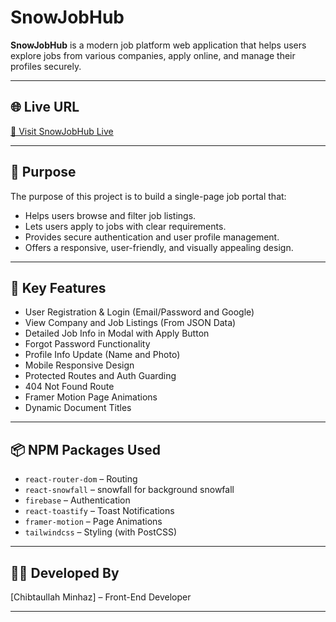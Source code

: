 # SnowJobHub


**SnowJobHub** is a modern job platform web application that helps users explore jobs from various companies, apply online, and manage their profiles securely.

---

## 🌐 Live URL

[🔗 Visit SnowJobHub Live](https://snowjobhub.web.app/)

---

## 🎯 Purpose

The purpose of this project is to build a single-page job portal that:

- Helps users browse and filter job listings.
- Lets users apply to jobs with clear requirements.
- Provides secure authentication and user profile management.
- Offers a responsive, user-friendly, and visually appealing design.

---

## 🔑 Key Features

- User Registration & Login (Email/Password and Google)
- View Company and Job Listings (From JSON Data)
- Detailed Job Info in Modal with Apply Button
- Forgot Password Functionality
- Profile Info Update (Name and Photo)
- Mobile Responsive Design
- Protected Routes and Auth Guarding
- 404 Not Found Route
- Framer Motion Page Animations
- Dynamic Document Titles

---

## 📦 NPM Packages Used

- `react-router-dom` – Routing
- `react-snowfall` – snowfall for background snowfall
- `firebase` – Authentication
- `react-toastify` – Toast Notifications
- `framer-motion` – Page Animations
- `tailwindcss` – Styling (with PostCSS)

---

## 👨‍💻 Developed By

[Chibtaullah Minhaz] – Front-End Developer

---
